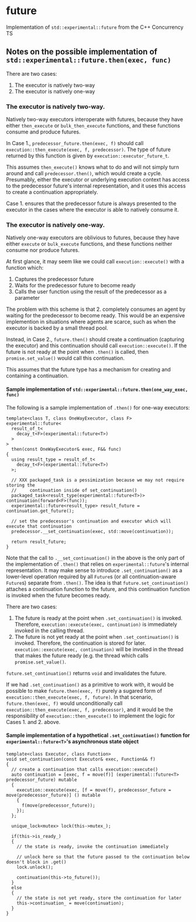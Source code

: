 # future
Implementation of `std::experimental::future` from the C++ Concurrency TS

## Notes on the possible implementation of `std::experimental::future.then(exec, func)`

There are two cases:

  1. The executor is natively two-way
  2. The executor is natively one-way

### The executor is natively two-way.
  
Natively two-way executors interoperate with futures, because they have either `then_execute` or `bulk_then_execute` functions, and these functions consume and produce futures.

In Case 1., `predecessor_future.then(exec, f)` should call `execution::then_execute(exec, f, predecessor)`. The type of future returned by this function is given by `execution::executor_future_t`.

This assumes `then_execute()` knows what to do and will not simply turn around and call `predecessor.then()`, which would create a cycle. Presumably, either the executor or underlying execution context has access to the predecessor future's internal representation, and it uses this access to create a continuation appropriately.

Case 1. ensures that the predecessor future is always presented to the executor in the cases where the executor is able to natively consume it.

### The executor is natively one-way.

Natively one-way executors are oblivious to futures, because they have either `execute` or `bulk_execute` functions, and these functions neither consume nor produce futures.

At first glance, it may seem like we could call `execution::execute()` with a function which:

  1. Captures the predecessor future
  2. Waits for the predecessor future to become ready
  3. Calls the user function using the result of the predecessor as a parameter

The problem with this scheme is that 2. completely consumes an agent by waiting for the predecessor to become ready. This would be an expensive implemention in situations where agents are scarce, such as when the executor is backed by a small thread pool.

Instead, in Case 2., `future.then()` should create a continuation (capturing the executor) and this continuation should call `execution::execute()`. If the future is not ready at the point when `.then()` is called, then `promise.set_value()` would call this continuation.

This assumes that the future type has a mechanism for creating and containing a continuation.

#### Sample implementation of `std::experimental::future.then(one_way_exec, func)`

The following is a sample implementation of `.then()` for one-way executors:

    template<class T, class OneWayExecutor, class F>
    experimental::future<
      result_of_t<
        decay_t<F>(experimental::future<T>)
      >
    >
      then(const OneWayExecutor& exec, F&& func)
    {
      using result_type = result_of_t<
        decay_t<F>(experimental::future<T>)
      >;
    
      // XXX packaged_task is a pessimization because we may not require storing the
      //     continuation inside of set_continuation()
      packaged_task<result_type(experimental::future<T>)> continuation(forward<F>(func));
      experimental::future<result_type> result_future = continuation.get_future();

      // set the predecessor's continuation and executor which will execute that continuation
      predecessor.__set_continuation(exec, std::move(continuation));
    
      return result_future;
    }

Note that the call to `.__set_continuation()` in the above is the only part of the implementation of `.then()` that relies on `experimental::future`'s internal representation.
It may make sense to introduce `.set_continuation()` as a lower-level operation required by all `Future`s (or all continuation-aware `Future`s) separate from `.then()`.
The idea is that `future.set_continuation()` attaches a continuation function to the future, and this continuation function is invoked when the future becomes ready.

There are two cases:

  1. The future is ready at the point when `.set_continuation()` is invoked. Therefore, `execution::execute(exec, continuation)` is immediately invoked in the calling thread.
  2. The future is not yet ready at the point when `.set_continuation()` is invoked. Therefore, the continuation is stored for later. `execution::execute(exec, continuation)` will be invoked
     in the thread that makes the future ready (e.g. the thread which calls `promise.set_value()`.

`future.set_continuation()` returns `void` and invalidates the future.

If we had `.set_continuation()` as a primitive to work with, it would be possible to make `future.then(exec, f)` purely a sugared form of `execution::then_execute(exec, f, future)`.
In that scenario, `future.then(exec, f)` would unconditionally call `execution::then_execute(exec, f, predecessor)`, and it would be the responsibility of `execution::then_execute()`
to implement the logic for Cases 1. and 2. above.

#### Sample implementation of a hypothetical `.set_continuation()` function for `experimental::future<T>`'s asynchronous state object

    template<class Executor, class Function>
    void set_continuation(const Executor& exec, Function&& f)
    {
      // create a continuation that calls execution::execute()
      auto continuation = [exec, f = move(f)] (experimental::future<T> predecessor_future) mutable
      {
        execution::execute(exec, [f = move(f), predecessor_future = move(predecessor_future)] () mutable
        {
          f(move(predecessor_future));
        });
      };

      unique_lock<mutex> lock(this->mutex_);

      if(this->is_ready_)
      {
        // the state is ready, invoke the continuation immediately

        // unlock here so that the future passed to the continuation below doesn't block in .get()
        lock.unlock();

        continuation(this->to_future());
      }
      else
      {
        // the state is not yet ready, store the continuation for later
        this->continuation_ = move(continuation);
      }
    }

